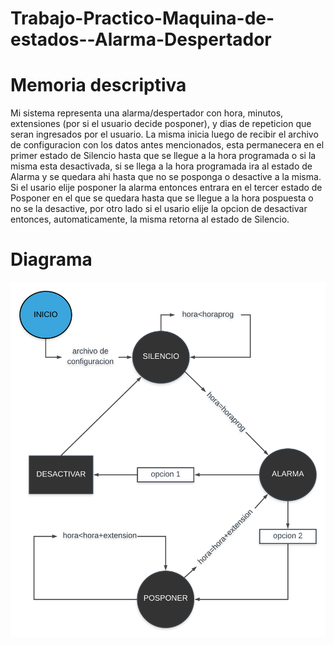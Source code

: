 # Trabajo-Practico-Maquina-de-estados--Alarma-Despertador

# Memoria descriptiva
Mi sistema representa una alarma/despertador con hora, minutos, extensiones (por si el usuario decide posponer), y dias de repeticion que seran ingresados por el usuario.
La misma inicia luego de recibir el archivo de configuracion con los datos antes mencionados, esta permanecera en el primer estado de Silencio hasta que se llegue a la hora programada o si la misma esta desactivada, si se llega a la hora programada ira al estado de Alarma y se quedara ahi hasta que no se posponga o desactive a la misma.
Si el usario elije posponer la alarma entonces entrara en el tercer estado de Posponer en el que se quedara hasta que se llegue a la hora pospuesta o no se la desactive, por otro lado si el usario elije la opcion de desactivar entonces, automaticamente, la misma retorna al estado de Silencio. 
# Diagrama
![imagenError](https://github.com/Jacobo-Miguel/Trabajo-Practico-Maquina-de-estados--Alarma-Despertdor/blob/master/imagen/Copia%20de%20Copia%20de%20Mi%20primer%20documento.png)

